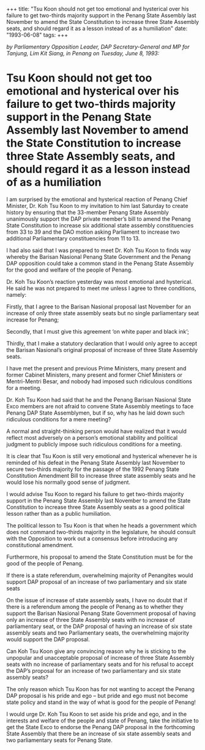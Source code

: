 +++ 
title: "Tsu Koon should not get too emotional and hysterical over his failure to get two-thirds majority support in the Penang State Assembly last November to amend the State Constitution to increase three State Assembly seats, and should regard it as a lesson instead of as a humiliation"
date: "1993-06-08"
tags:
+++

_by Parliamentary Opposition Leader, DAP Secretary-General and MP for Tanjung, Lim Kit Siang, in Penang on Tuesday, June 8, 1993:_

# Tsu Koon should not get too emotional and hysterical over his failure to get two-thirds majority support in the Penang State Assembly last November to amend the State Constitution to increase three State Assembly seats, and should regard it as a lesson instead of as a humiliation					  

I am surprised by the emotional and hysterical reaction of Penang Chief Minister, Dr. Koh Tsu Koon to my invitation to him last Saturday to create history by ensuring that the 33-member Penang State Assembly unanimously support the DAP private member’s bill to amend the Penang State Constitution to increase six additional state assembly constituencies from 33 to 39 and the DAO motion asking Parliament to increase two additional Parliamentary constituencies from 11 to 13.</u>

I had also said that I was prepared to meet Dr. Koh Tsu Koon to finds way whereby the Barisan Nasional Penang State Government and the Penang DAP opposition could take a common stand in the Penang State Assembly for the good and welfare of the people of Penang.

Dr. Koh Tsu Koon’s reaction yesterday was most emotional and hysterical. He said he was not prepared to meet me unless I agree to three conditions, namely:

Firstly, that I agree to the Barisan Nasional proposal last November for an increase of only three state assembly seats but no single parliamentary seat increase for Penang;

Secondly, that I must give this agreement ‘on white paper and black ink’;

Thirdly, that I make a statutory declaration that I would only agree to accept the Barisan Nasional’s original proposal of increase of three State Assembly seats.

I have met the present and previous Prime Ministers, many present and former Cabinet Ministers, many present and former Chief Ministers or Mentri-Mentri Besar, and nobody had imposed such ridiculous conditions for a meeting.

Dr. Koh Tsu Koon had said that he and the Penang Barisan Nasional State Exco members are not afraid to convene State Assembly meetings to face Penang DAP State Assemblymen, but if so, why has he laid down such ridiculous conditions for a mere meeting?

A normal and straight-thinking person would have realized that it would reflect most adversely on a person’s emotional stability and political judgment to publicly impose such ridiculous conditions for a meeting.

It is clear that Tsu Koon is still very emotional and hysterical whenever he is reminded of his defeat in the Penang State Assembly last November to secure two-thirds majority for the passage of the 1992 Penang State Constitution Amendment Bill to increase three state assembly seats and he would lose his normally good sense of judgment.

I would advise Tsu Koon to regard his failure to get two-thirds majority support in the Penang State Assembly last November to amend the State Constitution to increase three State Assembly seats as a good political lesson rather than as a public humiliation.

The political lesson to Tsu Koon is that when he heads a government which does not command two-thirds majority in the legislature, he should consult with the Opposition to work out a consensus before introducing any constitutional amendment.

Furthermore, his proposal to amend the State Constitution must be for the good of the people of Penang.

If there is a state referendum, overwhelming majority of Penangites would support DAP proposal of an increase of two parliamentary and six state seats											   

On the issue of increase of state assembly seats, I have no doubt that if there is a referendum among the people of Penang as to whether they support the Barisan Nasional Penang State Government proposal of having only an increase of three State Assembly seats with no increase of parliamentary seat, or the DAP proposal of having an increase of six state assembly seats and two Parliamentary seats, the overwhelming majority would support the DAP proposal.

Can Koh Tsu Koon give any convincing reason why he is sticking to the unpopular and unacceptable proposal of increase of three State Assembly seats with no increase of parliamentary seats and for his refusal to accept the DAP’s proposal for an increase of two parliamentary and six state assembly seats?

The only reason which Tsu Koon has for not wanting to accept the Penang DAP proposal is his pride and ego – but pride and ego must not become state policy and stand in the way of what is good for the people of Penang!

I would urge Dr. Koh Tsu Koon to set aside his pride and ego, and in the interests and welfare of the people and state of Penang, take the initiative to get the State Exco to endorse the Penang DAP proposal in the forthcoming State Assembly that there be an increase of six state assembly seats and two parliamentary seats for Penang State.
 
